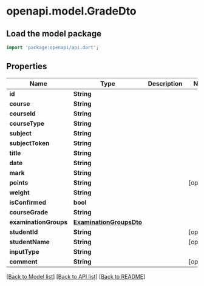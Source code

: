 # openapi.model.GradeDto

## Load the model package
```dart
import 'package:openapi/api.dart';
```

## Properties
Name | Type | Description | Notes
------------ | ------------- | ------------- | -------------
**id** | **String** |  | 
**course** | **String** |  | 
**courseId** | **String** |  | 
**courseType** | **String** |  | 
**subject** | **String** |  | 
**subjectToken** | **String** |  | 
**title** | **String** |  | 
**date** | **String** |  | 
**mark** | **String** |  | 
**points** | **String** |  | [optional] 
**weight** | **String** |  | 
**isConfirmed** | **bool** |  | 
**courseGrade** | **String** |  | 
**examinationGroups** | [**ExaminationGroupsDto**](ExaminationGroupsDto.md) |  | 
**studentId** | **String** |  | [optional] 
**studentName** | **String** |  | [optional] 
**inputType** | **String** |  | 
**comment** | **String** |  | [optional] 

[[Back to Model list]](../README.md#documentation-for-models) [[Back to API list]](../README.md#documentation-for-api-endpoints) [[Back to README]](../README.md)



